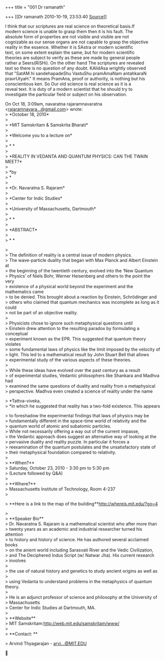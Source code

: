 +++
title = "001 Dr ramanath"

+++
[[Dr ramanath	2010-10-19, 23:53:40 [Source](https://groups.google.com/g/bvparishat/c/w2M-xdJ9q9M)]]



I think that our scriptures are real science on theoretical basis.If  
modern science is unable to grasp them then it is his fault. The  
absolute form of properties are not visible and visible are not  
cognizable as our sense organs are not capable to grasp the objective  
reality in the essence. Whether it is SAstra or modern scientific  
text, on some extent explain the same, but for modern scientific  
theories are subject to verify as these are made by general people  
rather a Seers(RiSHi). On the other hand The scriptures are revealed  
text so there is no question of any doubt. KAlidAsa wrightly observed  
that "SatAM hi sandehapadeShu VastuShu pramAmaNam antahkaraN  
pravrUtyaH." It means PramAna, proof or authority, is nothing but his  
conscientious ken. So Our old science is real science as it is a  
reveal text. It is duty of a modern scientist that he should try to  
investigate the particular field or subject on his observation.  
  
On Oct 18, 3:09am, navaratna rajaramnavaratna  
\<[rajaramnavara...@gmail.com]()\> wrote:  
\> \*October 18, 2010\*  
\>  
\> \*MIT Samskritam & Samskrita Bharati\*  
\>  
\> \*Welcome you to a lecture on\*  
\>  
\> \*                \*  
\>  
\> \*REALITY IN VEDANTA AND QUANTUM PHYSICS: CAN THE TWAIN MEET?\*  
\>  
\> \*by  
\> \*  
\>  
\> \*Dr. Navaratna S. Rajaram\*  
\>  
\> \*Center for Indic Studies\*  
\>  
\> \*University of Massachusetts, Dartmouth\*  
\>  
\> \* \*  
\>  
\> \*ABSTRACT\*  
\>  
\> \* \*  

\>  
\>       The definition of reality is a central issue of modern physics.  
\> The wave-particle duality that began with Max Planck and Albert Einstein at  
\> the beginning of the twentieth century, evolved into the ‘New Quantum  
\> Physics’ of Niels Bohr, Werner Heisenberg and others to the point the very  
\> existence of a physical world beyond the experiment and the mathematics came  
\> to be denied. This brought about a reaction by Einstein, Schrödinger and  
\> others who claimed that quantum mechanics was incomplete as long as it could  
\> not be part of an objective reality.  
\>  
\>       Physicists chose to ignore such metaphysical questions until  
\> Einstein drew attention to the resulting paradox by formulating a conceptual  
\> experiment known as the EPR. This suggested that quantum theory violates  
\> some fundamental laws of physics like the limit imposed by the velocity of  
\> light. This led to a mathematical result by John Stuart Bell that allows  
\> experimental study of the various aspects of these theories.  
\>  
\>       While these ideas have evolved over the past century as a result  
\> of experimental studies, Vedantic philosophers like Shankara and Madhva had  
\> examined the same questions of duality and reality from a metaphysical  
\> perspective. Madhva even created a science of reality under the name  

\> \*Tattva-viveka,  
\> \*in which he suggested that reality has a two-fold existence. This appears  

\> to foreshadow the experimental findings that laws of physics may be  
\> fundamentally different in the space-time world of relativity and the  
\> quantum world of atomic and subatomic particles.  
\>       While not necessarily offering a way out of the current impasse,  
\> the Vedantic approach does suggest an alternative way of looking at the  
\> pervasive duality and reality puzzle. In particular it forces a  
\> reexamination of the quantum postulates and the unsatisfactory state of  
\> their metaphysical foundation compared to relativity.  
\>  
\> \*\*When?\*\*  
\> Saturday, October 23, 2010 - 3:30 pm to 5:30 pm  
\> (Lecture followed by Q&A)  
\>  
\> \*\*Where?\*\*  
\> Massachusetts Institute of Technology, Room 4-237  
\>  

\> \*\*Here is a link to the map of the building\*\*<http://whereis.mit.edu/?go=4>  

\>  
\> \*\*Speaker Bio\*\*  
\> Dr. Navaratna S. Rajaram is a mathematical scientist who after more than  
\> twenty years as an academic and industrial researcher turned his attention  
\> to history and history of science. He has authored several acclaimed books  
\> on the anient world including Sarasvati River and the Vedic Civilization,  
\> and The Deciphered Indus Script (w/ Natwar Jha). His current research  
\> involves  
\>  
\> the use of natural history and genetics to study ancient origins as well as  
\>  
\> using Vedanta to understand problems in the metaphysics of quantum theory.  
\>  
\> He is an adjunct professor of science and philosophy at the University of  
\> Massachusetts  
\> Center for Indic Studies at Dartmouth, MA.  
\>  
\> \*\*Website\*\*  
\> MIT Samskritam:<http://web.mit.edu/samskritam/www/>  
\>  
\> \*\*Contact: \*\*  

\> Arvind Thyagarajan - [arvi...@MIT.EDU]()  



